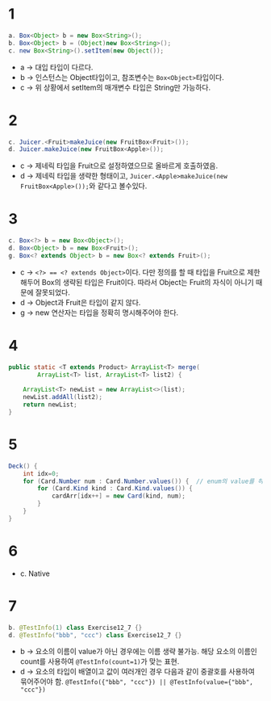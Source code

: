 # 1
```java
a. Box<Object> b = new Box<String>(); 
b. Box<Object> b = (Object)new Box<String>();
c. new Box<String>().setItem(new Object());
```
- a -> 대입 타입이 다르다.
- b -> 인스턴스는 Object타입이고, 참조변수는 ```Box<Object>```타입이다.
- c -> 위 상황에서 setItem의 매개변수 타입은 String만 가능하다.


# 2
```java
c. Juicer.<Fruit>makeJuice(new FruitBox<Fruit>());
d. Juicer.makeJuice(new FruitBox<Apple>());
```
- c -> 제네릭 타입을 Fruit으로 설정하였으므로 올바르게 호출하였음.
- d -> 제네릭 타입을 생략한 형태이고, ```Juicer.<Apple>makeJuice(new FruitBox<Apple>());```와 같다고 볼수있다.

# 3
```java
c. Box<?> b = new Box<Object>();
d. Box<Object> b = new Box<Fruit>();
g. Box<? extends Object> b = new Box<? extends Fruit>();
```
- c -> ```<?> == <? extends Object>```이다. 다만 정의를 할 때 타입을 Fruit으로 제한해두어 Box의 생략된 타입은 Fruit이다. 따라서 Object는 Fruit의 자식이 아니기 때문에 잘못되었다.
- d -> Object과 Fruit은 타입이 같지 않다.
- g -> new 연산자는 타입을 정확히 명시해주어야 한다.

# 4
```java
public static <T extends Product> ArrayList<T> merge(
        ArrayList<T> list, ArrayList<T> list2) {
    
    ArrayList<T> newList = new ArrayList<>(list);
    newList.addAll(list2);
    return newList;
}
```

# 5
```java
Deck() {
    int idx=0;
    for (Card.Number num : Card.Number.values()) {  // enum의 value를 하나씩 가져옴
        for (Card.Kind kind : Card.Kind.values()) {
            cardArr[idx++] = new Card(kind, num);
        }
    }
}
```

# 6
- c. Native

# 7
```java
b. @TestInfo(1) class Exercise12_7 {}
d. @TestInfo("bbb", "ccc") class Exercise12_7 {}
```
- b -> 요소의 이름이 value가 아닌 경우에는 이름 생략 불가능. 해당 요소의 이름인 count를 사용하여 ```@TestInfo(count=1)```가 맞는 표현.
- d -> 요소의 타입이 배열이고 값이 여러개인 경우 다음과 같이 중괄호를 사용하여 묶어주어야 함. ```@TestInfo({"bbb", "ccc"}) || @TestInfo(value={"bbb", "ccc"})```
